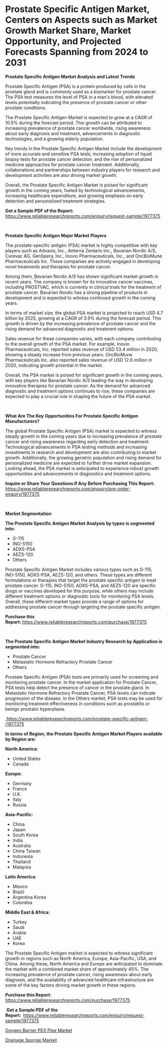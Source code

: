 <p><h1>Prostate Specific Antigen Market, Centers on Aspects such as Market Growth Market Share, Market Opportunity, and Projected Forecasts Spanning from 2024 to 2031</h1></p><p><strong>Prostate Specific Antigen Market Analysis and Latest Trends</strong></p>
<p><p>Prostate Specific Antigen (PSA) is a protein produced by cells in the prostate gland and is commonly used as a biomarker for prostate cancer. The PSA test measures the level of PSA in a man's blood, with elevated levels potentially indicating the presence of prostate cancer or other prostate conditions.</p><p>The Prostate Specific Antigen Market is expected to grow at a CAGR of 10.5% during the forecast period. This growth can be attributed to increasing prevalence of prostate cancer worldwide, rising awareness about early diagnosis and treatment, advancements in diagnostic technologies, and a growing elderly population.</p><p>Key trends in the Prostate Specific Antigen Market include the development of more accurate and sensitive PSA tests, increasing adoption of liquid biopsy tests for prostate cancer detection, and the rise of personalized medicine approaches for prostate cancer treatment. Additionally, collaborations and partnerships between industry players for research and development activities are also driving market growth.</p><p>Overall, the Prostate Specific Antigen Market is poised for significant growth in the coming years, fueled by technological advancements, increasing healthcare expenditure, and growing emphasis on early detection and personalized treatment strategies.</p></p>
<p><strong>Get a Sample PDF of the Report:&nbsp;</strong> <a href="https://www.reliableresearchreports.com/enquiry/request-sample/1977375">https://www.reliableresearchreports.com/enquiry/request-sample/1977375</a></p>
<p>&nbsp;</p>
<p><strong>Prostate Specific Antigen Major Market Players</strong></p>
<p><p>The prostate-specific antigen (PSA) market is highly competitive with key players such as Advaxis, Inc., Aeterna Zentaris Inc., Bavarian Nordic A/S, Curevac AG, GenSpera, Inc., Inovio Pharmaceuticals, Inc., and OncBioMune Pharmaceuticals Inc. These companies are actively engaged in developing novel treatments and therapies for prostate cancer.</p><p>Among them, Bavarian Nordic A/S has shown significant market growth in recent years. The company is known for its innovative cancer vaccines, including PROSTVAC, which is currently in clinical trials for the treatment of prostate cancer. Bavarian Nordic has a strong pipeline of products in development and is expected to witness continued growth in the coming years.</p><p>In terms of market size, the global PSA market is projected to reach USD 4.7 billion by 2025, growing at a CAGR of 3.9% during the forecast period. This growth is driven by the increasing prevalence of prostate cancer and the rising demand for advanced diagnostic and treatment options.</p><p>Sales revenue for these companies varies, with each company contributing to the overall growth of the PSA market. For example, Inovio Pharmaceuticals, Inc. reported sales revenue of USD 53.4 million in 2020, showing a steady increase from previous years. OncBioMune Pharmaceuticals Inc. also reported sales revenue of USD 12.6 million in 2020, indicating growth potential in the market.</p><p>Overall, the PSA market is poised for significant growth in the coming years, with key players like Bavarian Nordic A/S leading the way in developing innovative therapies for prostate cancer. As the demand for advanced diagnostic and treatment options continues to rise, these companies are expected to play a crucial role in shaping the future of the PSA market.</p></p>
<p>&nbsp;</p>
<p><strong>What Are The Key Opportunities For Prostate Specific Antigen Manufacturers?</strong></p>
<p><p>The global Prostate Specific Antigen (PSA) market is expected to witness steady growth in the coming years due to increasing prevalence of prostate cancer and rising awareness regarding early detection and treatment. Technological advancements in PSA testing methods and increasing investments in research and development are also contributing to market growth. Additionally, the growing geriatric population and rising demand for personalized medicine are expected to further drive market expansion. Looking ahead, the PSA market is anticipated to experience robust growth opportunities and advancements in diagnostics and treatment options.</p></p>
<p><strong>Inquire or Share Your Questions If Any Before Purchasing This Report:</strong> <a href="https://www.reliableresearchreports.com/enquiry/pre-order-enquiry/1977375">https://www.reliableresearchreports.com/enquiry/pre-order-enquiry/1977375</a></p>
<p>&nbsp;</p>
<p><strong>Market Segmentation</strong></p>
<p><strong>The Prostate Specific Antigen Market Analysis by types is segmented into:</strong></p>
<p><ul><li>G-115</li><li>INO-5150</li><li>ADXS-PSA</li><li>AEZS-120</li><li>Others</li></ul></p>
<p><p>Prostate Specific Antigen Market includes various types such as G-115, INO-5150, ADXS-PSA, AEZS-120, and others. These types are different formulations or therapies that target the prostate specific antigen to treat prostate cancer. G-115, INO-5150, ADXS-PSA, and AEZS-120 are specific drugs or vaccines developed for this purpose, while others may include different treatment options or diagnostic tools for monitoring PSA levels. Overall, these different market types provide a range of options for addressing prostate cancer through targeting the prostate specific antigen.</p></p>
<p><strong>Purchase this Report:&nbsp;</strong><a href="https://www.reliableresearchreports.com/purchase/1977375">https://www.reliableresearchreports.com/purchase/1977375</a></p>
<p>&nbsp;</p>
<p><strong>The Prostate Specific Antigen Market Industry Research by Application is segmented into:</strong></p>
<p><ul><li>Prostate Cancer</li><li>Metastatic Hormone Refractory Prostate Cancer</li><li>Others</li></ul></p>
<p><p>Prostate Specific Antigen (PSA) tests are primarily used for screening and monitoring prostate cancer. In the market application for Prostate Cancer, PSA tests help detect the presence of cancer in the prostate gland. In Metastatic Hormone Refractory Prostate Cancer, PSA levels can indicate progression of the disease. In the Others market, PSA tests may be used for monitoring treatment effectiveness in conditions such as prostatitis or benign prostatic hyperplasia.</p></p>
<p><a href="https://www.reliableresearchreports.com/prostate-specific-antigen-r1977375">&nbsp;https://www.reliableresearchreports.com/prostate-specific-antigen-r1977375</a></p>
<p><strong>In terms of Region, the Prostate Specific Antigen Market Players available by Region are:</strong></p>
<p>
    <p> <strong> North America: </strong>
        <ul>
            <li>United States</li>
            <li>Canada</li>
        </ul>
        </p> 
    <p> <strong> Europe: </strong>
        <ul>
            <li>Germany</li>
            <li>France</li>
            <li>U.K.</li>
            <li>Italy</li>
            <li>Russia</li>
        </ul>
        </p> 
    <p> <strong> Asia-Pacific: </strong>
        <ul>
            <li>China</li>
            <li>Japan</li>
            <li>South Korea</li>
            <li>India</li>
            <li>Australia</li>
            <li>China Taiwan</li>
            <li>Indonesia</li>
            <li>Thailand</li>
            <li>Malaysia</li>
        </ul>
        </p> 
    <p> <strong> Latin America: </strong>
        <ul>
            <li>Mexico</li>
            <li>Brazil</li>
            <li>Argentina Korea</li>
            <li>Colombia</li>
        </ul>
        </p> 
    <p> <strong> Middle East & Africa: </strong>
        <ul>
            <li>Turkey</li>
            <li>Saudi</li>
            <li>Arabia</li>
            <li>UAE</li>
            <li>Korea</li>
        </ul>
    </p>
    </p>
<p><p>The Prostate Specific Antigen market is expected to witness significant growth in regions such as North America, Europe, Asia-Pacific, USA, and China. Among these, North America and Europe are anticipated to dominate the market with a combined market share of approximately 45%. The increasing prevalence of prostate cancer, rising awareness about early diagnosis, and the availability of advanced healthcare infrastructure are some of the key factors driving market growth in these regions.</p></p>
<p><strong>Purchase this Report: </strong><a href="https://www.reliableresearchreports.com/purchase/1977375">https://www.reliableresearchreports.com/purchase/1977375</a></p>
<p>&nbsp;<strong>Get a Sample PDF of the Report:&nbsp;&nbsp;</strong><a href="https://www.reliableresearchreports.com/enquiry/request-sample/1977375">https://www.reliableresearchreports.com/enquiry/request-sample/1977375</a></p>
<p><strong></strong></p>
<p><p><a href="https://github.com/itulahketika112/Market-Research-Report-List-1/blob/main/oxygen-barrier-pex-pipe-market.md">Oxygen Barrier PEX Pipe Market</a></p><p><a href="https://view.publitas.com/reportprime-1/insights-into-the-drainage-sponge-industry-market-financial-status-market-size-and-revenue-analysis-up-to-2031/">Drainage Sponge Market</a></p></p>